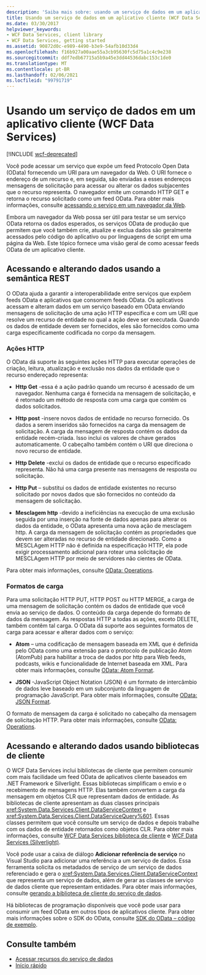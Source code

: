 ```yaml
---
description: 'Saiba mais sobre: usando um serviço de dados em um aplicativo cliente (WCF Data Services)'
title: Usando um serviço de dados em um aplicativo cliente (WCF Data Services)
ms.date: 03/30/2017
helpviewer_keywords:
- WCF Data Services, client library
- WCF Data Services, getting started
ms.assetid: 90872d0c-e989-4490-b3e9-54afb10d33d4
ms.openlocfilehash: f16b927a00aae55a3cb95630fc5d75a1c4c9e238
ms.sourcegitcommit: ddf7edb67715a5b9a45e3dd44536dabc153c1de0
ms.translationtype: MT
ms.contentlocale: pt-BR
ms.lasthandoff: 02/06/2021
ms.locfileid: "99791719"
---
```

# <a name="using-a-data-service-in-a-client-application-wcf-data-services"></a>Usando um serviço de dados em um aplicativo cliente (WCF Data Services)

[!INCLUDE [wcf-deprecated](~/includes/wcf-deprecated.md)]

Você pode acessar um serviço que expõe um feed Protocolo Open Data (OData) fornecendo um URI para um navegador da Web. O URI fornece o endereço de um recurso e, em seguida, são enviadas a esses endereços mensagens de solicitação para acessar ou alterar os dados subjacentes que o recurso representa. O navegador emite um comando HTTP GET e retorna o recurso solicitado como um feed OData. Para obter mais informações, consulte [acessando o serviço em um navegador da Web](accessing-the-service-from-a-web-browser-wcf-data-services-quickstart.md).  
  
 Embora um navegador da Web possa ser útil para testar se um serviço OData retorna os dados esperados, os serviços OData de produção que permitem que você também crie, atualize e exclua dados são geralmente acessados pelo código do aplicativo ou por linguagens de script em uma página da Web. Este tópico fornece uma visão geral de como acessar feeds OData de um aplicativo cliente.  
  
## <a name="accessing-and-changing-data-using-rest-semantics"></a>Acessando e alterando dados usando a semântica REST  

 O OData ajuda a garantir a interoperabilidade entre serviços que expõem feeds OData e aplicativos que consomem feeds OData. Os aplicativos acessam e alteram dados em um serviço baseado em OData enviando mensagens de solicitação de uma ação HTTP específica e com um URI que resolve um recurso de entidade no qual a ação deve ser executada. Quando os dados de entidade devem ser fornecidos, eles são fornecidos como uma carga especificamente codificada no corpo da mensagem.  
  
### <a name="http-actions"></a>Ações HTTP  

 O OData dá suporte às seguintes ações HTTP para executar operações de criação, leitura, atualização e exclusão nos dados da entidade que o recurso endereçado representa:  
  
- **Http Get** -essa é a ação padrão quando um recurso é acessado de um navegador. Nenhuma carga é fornecida na mensagem de solicitação, e é retornado um método de resposta com uma carga que contém os dados solicitados.  
  
- **Http post** -insere novos dados de entidade no recurso fornecido. Os dados a serem inseridos são fornecidos na carga da mensagem de solicitação. A carga da mensagem de resposta contém os dados da entidade recém-criada. Isso inclui os valores de chave gerados automaticamente. O cabeçalho também contém o URI que direciona o novo recurso de entidade.  
  
- **Http Delete** -exclui os dados de entidade que o recurso especificado representa. Não há uma carga presente nas mensagens de resposta ou solicitação.  
  
- **Http Put** – substitui os dados de entidade existentes no recurso solicitado por novos dados que são fornecidos no conteúdo da mensagem de solicitação.  
  
- **Mesclagem http** -devido a ineficiências na execução de uma exclusão seguida por uma inserção na fonte de dados apenas para alterar os dados da entidade, o OData apresenta uma nova ação de mesclagem http. A carga da mensagem de solicitação contém as propriedades que devem ser alteradas no recurso de entidade direcionado. Como a MESCLAgem HTTP não é definida na especificação HTTP, ela pode exigir processamento adicional para rotear uma solicitação de MESCLAgem HTTP por meio de servidores não cientes de OData.  
  
 Para obter mais informações, consulte [OData: Operations](https://www.odata.org/documentation/odata-version-2-0/operations/).
  
### <a name="payload-formats"></a>Formatos de carga  

 Para uma solicitação HTTP PUT, HTTP POST ou HTTP MERGE, a carga de uma mensagem de solicitação contém os dados de entidade que você envia ao serviço de dados. O conteúdo da carga depende do formato de dados da mensagem. As respostas HTTP a todas as ações, exceto DELETE, também contêm tal carga. O OData dá suporte aos seguintes formatos de carga para acessar e alterar dados com o serviço:  
  
- **Atom** – uma codificação de mensagem baseada em XML que é definida pelo OData como uma extensão para o protocolo de publicação Atom (AtomPub) para habilitar a troca de dados por http para Web feeds, podcasts, wikis e funcionalidade de Internet baseada em XML. Para obter mais informações, consulte [OData: Atom Format](https://www.odata.org/documentation/odata-version-2-0/atom-format/).
  
- **JSON** -JavaScript Object Notation (JSON) é um formato de intercâmbio de dados leve baseado em um subconjunto da linguagem de programação JavaScript. Para obter mais informações, consulte [OData: JSON Format](https://www.odata.org/documentation/odata-version-2-0/json-format/).
  
 O formato de mensagem da carga é solicitado no cabeçalho da mensagem de solicitação HTTP. Para obter mais informações, consulte [OData: Operations](https://www.odata.org/documentation/odata-version-2-0/operations/).
  
## <a name="accessing-and-changing-data-using-client-libraries"></a>Acessando e alterando dados usando bibliotecas de cliente  

 O WCF Data Services inclui bibliotecas de cliente que permitem consumir com mais facilidade um feed OData de aplicativos cliente baseados em .NET Framework e Silverlight. Essas bibliotecas simplificam o envio e o recebimento de mensagens HTTP. Elas também convertem a carga da mensagem em objetos CLR que representam dados de entidade. As bibliotecas de cliente apresentam as duas classes principais <xref:System.Data.Services.Client.DataServiceContext> e <xref:System.Data.Services.Client.DataServiceQuery%601>. Essas classes permitem que você consulte um serviço de dados e depois trabalhe com os dados de entidade retornados como objetos CLR. Para obter mais informações, consulte [WCF Data Services biblioteca de cliente](wcf-data-services-client-library.md) e [WCF Data Services (Silverlight)](/previous-versions/windows/silverlight/dotnet-windows-silverlight/cc838234(v=vs.95)).  
  
 Você pode usar a caixa de diálogo **Adicionar referência de serviço** no Visual Studio para adicionar uma referência a um serviço de dados. Essa ferramenta solicita os metadados de serviço de um serviço de dados referenciado e gera o <xref:System.Data.Services.Client.DataServiceContext> que representa um serviço de dados, além de gerar as classes de serviço de dados cliente que representam entidades. Para obter mais informações, consulte [gerando a biblioteca de cliente do serviço de dados](generating-the-data-service-client-library-wcf-data-services.md).  
  
 Há bibliotecas de programação disponíveis que você pode usar para consumir um feed OData em outros tipos de aplicativos cliente. Para obter mais informações sobre o SDK do OData, consulte [SDK do OData – código de exemplo](https://www.odata.org/ecosystem/#sdk).
  
## <a name="see-also"></a>Consulte também

- [Acessar recursos do serviço de dados](accessing-data-service-resources-wcf-data-services.md)
- [Início rápido](quickstart-wcf-data-services.md)
